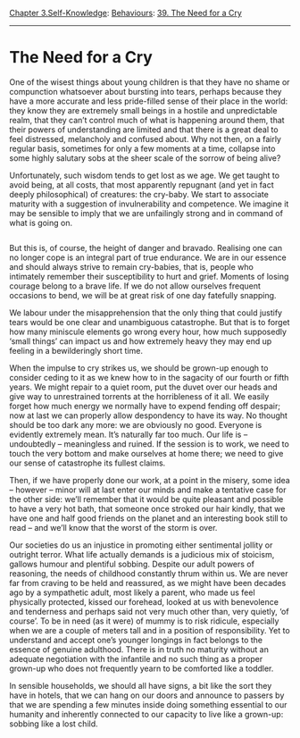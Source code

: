 [Chapter 3.Self-Knowledge](https://www.theschooloflife.com/thebookoflife/category/self-knowledge/): [Behaviours](https://www.theschooloflife.com/thebookoflife/category/self-knowledge/behaviours/): [39. The Need for a Cry](https://www.theschooloflife.com/thebookoflife/the-need-for-a-cry/)

* * *

# The Need for a Cry

One of the wisest things about young children is that they have no shame or compunction whatsoever about bursting into tears, perhaps because they have a more accurate and less pride-filled sense of their place in the world: they know they are extremely small beings in a hostile and unpredictable realm, that they can’t control much of what is happening around them, that their powers of understanding are limited and that there is a great deal to feel distressed, melancholy and confused about. Why not then, on a fairly regular basis, sometimes for only a few moments at a time, collapse into some highly salutary sobs at the sheer scale of the sorrow of being alive?

Unfortunately, such wisdom tends to get lost as we age. We get taught to avoid being, at all costs, that most apparently repugnant (and yet in fact deeply philosophical) of creatures: the cry-baby. We start to associate maturity with a suggestion of invulnerability and competence. We imagine it may be sensible to imply that we are unfailingly strong and in command of what is going on.

<figure class="aligncenter"><img src="https://www.theschooloflife.com/thebookoflife/wp-content/uploads/2020/04/ferdinand-hodler-mutter-und-kind-in-der-kueche-mother-and-childe-in-the-kitchen-1889.jpg" alt="" class="wp-image-24366" srcset="https://www.theschooloflife.com/thebookoflife/wp-content/uploads/2020/04/ferdinand-hodler-mutter-und-kind-in-der-kueche-mother-and-childe-in-the-kitchen-1889.jpg 804w, https://www.theschooloflife.com/thebookoflife/wp-content/uploads/2020/04/ferdinand-hodler-mutter-und-kind-in-der-kueche-mother-and-childe-in-the-kitchen-1889-300x250.jpg 300w, https://www.theschooloflife.com/thebookoflife/wp-content/uploads/2020/04/ferdinand-hodler-mutter-und-kind-in-der-kueche-mother-and-childe-in-the-kitchen-1889-768x641.jpg 768w" sizes="(max-width: 804px) 100vw, 804px"></figure>

But this is, of course, the height of danger and bravado. Realising one can no longer cope is an integral part of true endurance. We are in our essence and should always strive to remain cry-babies, that is, people who intimately remember their susceptibility to hurt and grief. Moments of losing courage belong to a brave life. If we do not allow ourselves frequent occasions to bend, we will be at great risk of one day fatefully snapping.&nbsp;

We labour under the misapprehension that the only thing that could justify tears would be one clear and unambiguous catastrophe. But that is to forget how many miniscule elements go wrong every hour, how much supposedly ‘small things’ can impact us and how extremely heavy they may end up feeling in a bewilderingly short time.

When the impulse to cry strikes us, we should be grown-up enough to consider ceding to it as we knew how to in the sagacity of our fourth or fifth years. We might repair to a quiet room, put the duvet over our heads and give way to unrestrained torrents at the horribleness of it all. We easily forget how much energy we normally have to expend fending off despair; now at last we can properly allow despondency to have its way. No thought should be too dark any more: we are obviously no good. Everyone is evidently extremely mean. It’s naturally far too much. Our life is – undoubtedly – meaningless and ruined. If the session is to work, we need to touch the very bottom and make ourselves at home there; we need to give our sense of catastrophe its fullest claims.&nbsp;

Then, if we have properly done our work, at a point in the misery, some idea – however – minor will at last enter our minds and make a tentative case for the other side: we’ll remember that it would be quite pleasant and possible to have a very hot bath, that someone once stroked our hair kindly, that we have one and half good friends on the planet and an interesting book still to read – and we’ll know that the worst of the storm is over.

Our societies do us an injustice in promoting either sentimental jollity or outright terror. What life actually demands is a judicious mix of stoicism, gallows humour and plentiful sobbing. Despite our adult powers of reasoning, the needs of childhood constantly thrum within us. We are never far from craving to be held and reassured, as we might have been decades ago by a sympathetic adult, most likely a parent, who made us feel physically protected, kissed our forehead, looked at us with benevolence and tenderness and perhaps said not very much other than, very quietly, ‘of course’. To be in need (as it were) of mummy is to risk ridicule, especially when we are a couple of meters tall and in a position of responsibility. Yet to understand and accept one’s younger longings in fact belongs to the essence of genuine adulthood. There is in truth no maturity without an adequate negotiation with the infantile and no such thing as a proper grown-up who does not frequently yearn to be comforted like a toddler.

In sensible households, we should all have signs, a bit like the sort they have in hotels, that we can hang on our doors and announce to passers by that we are spending a few minutes inside doing something essential to our humanity and inherently connected to our capacity to live like a grown-up: sobbing like a lost child.
